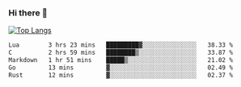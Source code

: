 ### Hi there 👋

<!--
**3Xpl0it3r/3Xpl0it3r** is a ✨ _special_ ✨ repository because its `README.md` (this file) appears on your GitHub profile.

Here are some ideas to get you started:

- 🔭 I’m currently working on ...
- 🌱 I’m currently learning ...
- 👯 I’m looking to collaborate on ...
- 🤔 I’m looking for help with ...
- 💬 Ask me about ...
- 📫 How to reach me: ...
- 😄 Pronouns: ...
- ⚡ Fun fact: ...
-->


[![Top Langs](https://github-readme-stats.vercel.app/api/top-langs/?username=3Xpl0it3r&layout=compact)](https://github.com/3Xpl0it3r/3Xpl0it3r)

<!--START_SECTION:waka-->

```txt
Lua        3 hrs 23 mins   █████████▓░░░░░░░░░░░░░░░   38.33 %
C          2 hrs 59 mins   ████████▒░░░░░░░░░░░░░░░░   33.87 %
Markdown   1 hr 51 mins    █████▒░░░░░░░░░░░░░░░░░░░   21.02 %
Go         13 mins         ▓░░░░░░░░░░░░░░░░░░░░░░░░   02.49 %
Rust       12 mins         ▓░░░░░░░░░░░░░░░░░░░░░░░░   02.37 %
```

<!--END_SECTION:waka-->
